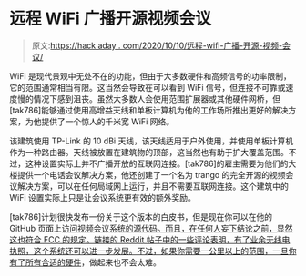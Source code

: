 # 远程 WiFi 广播开源视频会议

> 原文:[https://hack aday . com/2020/10/10/远程-wifi-广播-开源-视频-会议/](https://hackaday.com/2020/10/10/long-range-wifi-broadcasts-open-source-video-conferencing/)

WiFi 是现代景观中无处不在的功能，但由于大多数硬件和高频信号的功率限制，它的范围通常相当有限。这当然会导致在可以看到 WiFi 信号，但连接不可靠或速度慢的情况下感到沮丧。虽然大多数人会使用范围扩展器或其他硬件网桥，但[tak786]能够通过使用高增益天线和单板计算机为他的工作场所推出更好的解决方案，为他提供了一个惊人的千米宽 WiFi 网络。

该建筑使用 TP-Link 的 10 dBi 天线，该天线适用于户外使用，并使用单板计算机作为一种路由器。天线被放置在建筑物的顶部，这当然也有助于扩大覆盖范围。不过，这种设置实际上并不广播开放的互联网连接。[tak786]的雇主需要为他们的大楼提供一个电话会议解决方案，他还创建了一个名为 trango 的完全开源的视频会议解决方案，可以在任何局域网上运行，并且不需要互联网连接。这个建筑中的 WiFi 设置实际上只是让会议系统更有效的额外奖励。

[tak786]计划很快发布一份关于这个版本的白皮书，但是现在你可以在他的 GitHub 页面上[访问视频会议系统的源代码。而且，在任何人妄下结论之前，显然这也符合 FCC 的规定。链接的 Reddit 帖子中的一些评论表明，有了业余无线电执照，这个系统还可以进一步发展。不过，如果你需要一公里以上的范围，](https://github.com/trango-io/trango-self-hosted)[一旦你有了所有合适的硬件](https://hackaday.com/2017/04/11/esp32-wifi-hits-10km-with-a-little-help/)，做起来也不会太难。